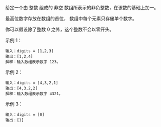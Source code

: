 <!--
 * @Author: shengCW
 * @Email: 2367896538@qq.com
 * @Date: 2021-08-06 17:13:35
 * @LastEditors: shengCW
 * @LastEmail: 2367896538@qq.com
 * @LastEditTime: 2021-08-06 17:14:45
 * @Description: file content
-->
给定一个由 整数 组成的 非空 数组所表示的非负整数，在该数的基础上加一。

最高位数字存放在数组的首位， 数组中每个元素只存储单个数字。

你可以假设除了整数 0 之外，这个整数不会以零开头。

示例 1：

```shell
输入：digits = [1,2,3]
输出：[1,2,4]
解释：输入数组表示数字 123。
```

示例 2：

```shell
输入：digits = [4,3,2,1]
输出：[4,3,2,2]
解释：输入数组表示数字 4321。
```

示例 3：

```shell
输入：digits = [0]
输出：[1]
```
